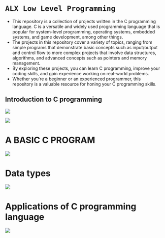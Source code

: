 
# `ALX Low Level Programming`

- This repository is a collection of projects written in the C programming language. C is a versatile and widely used programming language that is popular for system-level programming, operating systems, embedded systems, and game development, among other things.
- The projects in this repository cover a variety of topics, ranging from simple programs that demonstrate basic concepts such as input/output and control flow to more complex projects that involve data structures, algorithms, and advanced concepts such as pointers and memory management.
- By exploring these projects, you can learn C programming, improve your coding skills, and gain experience working on real-world problems.
- Whether you're a beginner or an experienced programmer, this repository is a valuable resource for honing your C programming skills.

## Introduction to C programming
![](https://ict.iitk.ac.in/wp-content/uploads/c-programming-2.jpg)

![](https://www.edureka.co/blog/wp-content/uploads/2019/08/C-Programming-Tutorial-Features-of-C-Edureka.pngJ)


# A BASIC C PROGRAM
![](https://www.freecodecamp.org/news/content/images/2021/03/hello_world.png)

# Data types
![](https://d1jnx9ba8s6j9r.cloudfront.net/blog/wp-content/uploads/2019/08/C-Programming-Tutorial-datatypes-of-C-Edureka.png)


# Applications of C programming language
![](https://techvidvan.com/tutorials/wp-content/uploads/sites/2/2021/06/Applications-of-C-1.jpg)
